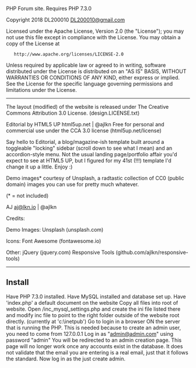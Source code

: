 PHP Forum site. Requires PHP 7.3.0


   Copyright 2018 DL200010 <DL200010@gmail.com>

   Licensed under the Apache License, Version 2.0 (the "License");
   you may not use this file except in compliance with the License.
   You may obtain a copy of the License at

       http://www.apache.org/licenses/LICENSE-2.0

   Unless required by applicable law or agreed to in writing, software
   distributed under the License is distributed on an "AS IS" BASIS,
   WITHOUT WARRANTIES OR CONDITIONS OF ANY KIND, either express or implied.
   See the License for the specific language governing permissions and
   limitations under the License.

------------------------------------------------------------------------------------

The layout (modified) of the website is released under The Creative Commons Attribution 3.0 License.
(design.LICENSE.txt)

Editorial by HTML5 UP
html5up.net | @ajlkn
Free for personal and commercial use under the CCA 3.0 license (html5up.net/license)


Say hello to Editorial, a blog/magazine-ish template built around a toggleable "locking"
sidebar (scroll down to see what I mean) and an accordion-style menu. Not the usual landing
page/portfolio affair you'd expect to see at HTML5 UP, but I figured for my 41st (!!!)
template I'd change it up a little. Enjoy :)

Demo images* courtesy of Unsplash, a radtastic collection of CC0 (public domain) images
you can use for pretty much whatever.

(* = not included)

AJ
aj@lkn.io | @ajlkn


Credits:

   Demo Images:
      Unsplash (unsplash.com)

   Icons:
      Font Awesome (fontawesome.io)

   Other:
      jQuery (jquery.com)
      Responsive Tools (github.com/ajlkn/responsive-tools)


----------------------------------------------------------------------------
Install
----------------------------------------------------------------------------

Have PHP 7.3.0 installed.
Have MySQL installed and database set up.
Have 'index.php' a default document on the website
Copy all files into root of website.
Open /inc_mysql_settings.php and create the ini file listed there and modify
      inc file to point to the right folder outside of the website root
      directly. (currently at 'c:\inetpub\')
Go to login in a browser ON the server that is running the PHP.
This is needed because to create an admin user, you need to come from 127.0.0.1
Log in as "admin@admin.com" using password "admin"
You will be redirected to an admin creation page.
This page will no longer work once any accounts exist in the database.
It does not validate that the email you are entering is a real email,
      just that it follows the standard.
Now log in as the just create admin.